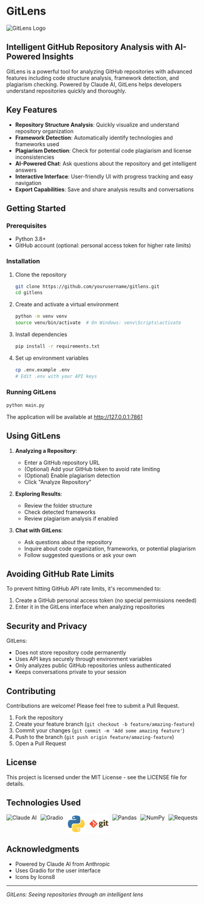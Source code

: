<!-- # GitLens

![GitLens Logo](https://img.icons8.com/color/452/git.png)

## Intelligent GitHub Repository Analysis with AI-Powered Insights

GitLens is a powerful tool for analyzing GitHub repositories with advanced features including code structure analysis, framework detection, and plagiarism checking. Powered by Claude AI, GitLens helps developers understand repositories quickly and thoroughly.

## Key Features

- **Repository Structure Analysis**: Quickly visualize and understand repository organization
- **Framework Detection**: Automatically identify technologies and frameworks used
- **Plagiarism Detection**: Check for potential code plagiarism and license inconsistencies
- **AI-Powered Chat**: Ask questions about the repository and get intelligent answers
- **Interactive Interface**: User-friendly UI with progress tracking and easy navigation
- **Export Capabilities**: Save and share analysis results and conversations

## Getting Started

### Prerequisites

- Python 3.8+
- GitHub account (optional: personal access token for higher rate limits)

### Installation

1. Clone the repository
   ```bash
   git clone https://github.com/yourusername/gitlens.git
   cd gitlens
   ```

2. Create and activate a virtual environment
   ```bash
   python -m venv venv
   source venv/bin/activate  # On Windows: venv\Scripts\activate
   ```

3. Install dependencies
   ```bash
   pip install -r requirements.txt
   ```

4. Set up environment variables
   ```bash
   cp .env.example .env
   # Edit .env with your API keys
   ```

### Running GitLens

```bash
python main.py
```

The application will be available at http://127.0.0.1:7861

## Using GitLens

1. **Analyzing a Repository**:
   - Enter a GitHub repository URL
   - (Optional) Add your GitHub token to avoid rate limiting
   - (Optional) Enable plagiarism detection
   - Click "Analyze Repository"

2. **Exploring Results**:
   - Review the folder structure
   - Check detected frameworks
   - Review plagiarism analysis if enabled

3. **Chat with GitLens**:
   - Ask questions about the repository
   - Inquire about code organization, frameworks, or potential plagiarism
   - Follow suggested questions or ask your own

## Avoiding GitHub Rate Limits

To prevent hitting GitHub API rate limits, it's recommended to:
1. Create a GitHub personal access token (no special permissions needed)
2. Enter it in the GitLens interface when analyzing repositories

## Security and Privacy

GitLens:
- Does not store repository code permanently
- Uses API keys securely through environment variables
- Only analyzes public GitHub repositories unless authenticated
- Keeps conversations private to your session

## Contributing

Contributions are welcome! Please feel free to submit a Pull Request.

1. Fork the repository
2. Create your feature branch (`git checkout -b feature/amazing-feature`)
3. Commit your changes (`git commit -m 'Add some amazing feature'`)
4. Push to the branch (`git push origin feature/amazing-feature`)
5. Open a Pull Request

## License

This project is licensed under the MIT License - see the LICENSE file for details.

## Acknowledgments

- Powered by Claude AI from Anthropic
- Uses Gradio for the user interface
- Icons by Icons8

---

*GitLens: Seeing repositories through an intelligent lens* -->

# GitLens

![GitLens Logo](https://img.icons8.com/color/452/git.png)

## Intelligent GitHub Repository Analysis with AI-Powered Insights

GitLens is a powerful tool for analyzing GitHub repositories with advanced features including code structure analysis, framework detection, and plagiarism checking. Powered by Claude AI, GitLens helps developers understand repositories quickly and thoroughly.

## Key Features

- **Repository Structure Analysis**: Quickly visualize and understand repository organization
- **Framework Detection**: Automatically identify technologies and frameworks used
- **Plagiarism Detection**: Check for potential code plagiarism and license inconsistencies
- **AI-Powered Chat**: Ask questions about the repository and get intelligent answers
- **Interactive Interface**: User-friendly UI with progress tracking and easy navigation
- **Export Capabilities**: Save and share analysis results and conversations

## Getting Started

### Prerequisites

- Python 3.8+
- GitHub account (optional: personal access token for higher rate limits)

### Installation

1. Clone the repository
   ```bash
   git clone https://github.com/yourusername/gitlens.git
   cd gitlens
   ```

2. Create and activate a virtual environment
   ```bash
   python -m venv venv
   source venv/bin/activate  # On Windows: venv\Scripts\activate
   ```

3. Install dependencies
   ```bash
   pip install -r requirements.txt
   ```

4. Set up environment variables
   ```bash
   cp .env.example .env
   # Edit .env with your API keys
   ```

### Running GitLens

```bash
python main.py
```

The application will be available at http://127.0.0.1:7861

## Using GitLens

1. **Analyzing a Repository**:
   - Enter a GitHub repository URL
   - (Optional) Add your GitHub token to avoid rate limiting
   - (Optional) Enable plagiarism detection
   - Click "Analyze Repository"

2. **Exploring Results**:
   - Review the folder structure
   - Check detected frameworks
   - Review plagiarism analysis if enabled

3. **Chat with GitLens**:
   - Ask questions about the repository
   - Inquire about code organization, frameworks, or potential plagiarism
   - Follow suggested questions or ask your own

## Avoiding GitHub Rate Limits

To prevent hitting GitHub API rate limits, it's recommended to:
1. Create a GitHub personal access token (no special permissions needed)
2. Enter it in the GitLens interface when analyzing repositories

## Security and Privacy

GitLens:
- Does not store repository code permanently
- Uses API keys securely through environment variables
- Only analyzes public GitHub repositories unless authenticated
- Keeps conversations private to your session

## Contributing

Contributions are welcome! Please feel free to submit a Pull Request.

1. Fork the repository
2. Create your feature branch (`git checkout -b feature/amazing-feature`)
3. Commit your changes (`git commit -m 'Add some amazing feature'`)
4. Push to the branch (`git push origin feature/amazing-feature`)
5. Open a Pull Request

## License

This project is licensed under the MIT License - see the LICENSE file for details.

## Technologies Used

<div style="display: flex; justify-content: space-between; margin-bottom: 20px;">
  <img src="https://anthropic.com/assets/images/logos/logo.svg" height="50" alt="Claude AI" title="Claude AI">
  <img src="https://gradio.app/assets/gradio.svg" height="50" alt="Gradio" title="Gradio">
  <img src="https://raw.githubusercontent.com/vscode-icons/vscode-icons/master/icons/file_type_python.svg" height="50" alt="Python" title="Python">
  <img src="https://raw.githubusercontent.com/github/explore/80688e429a7d4ef2fca1e82350fe8e3517d3494d/topics/git/git.png" height="50" alt="Git API" title="Git API">
  <img src="https://pandas.pydata.org/static/img/pandas_mark.svg" height="50" alt="Pandas" title="Pandas">
  <img src="https://raw.githubusercontent.com/numpy/numpy/main/branding/logo/primary/numpylogo.svg" height="50" alt="NumPy" title="NumPy">
  <img src="https://requests.readthedocs.io/en/latest/_static/requests-sidebar.png" height="50" alt="Requests" title="Requests">
</div>

## Acknowledgments

- Powered by Claude AI from Anthropic
- Uses Gradio for the user interface
- Icons by Icons8

---

*GitLens: Seeing repositories through an intelligent lens*